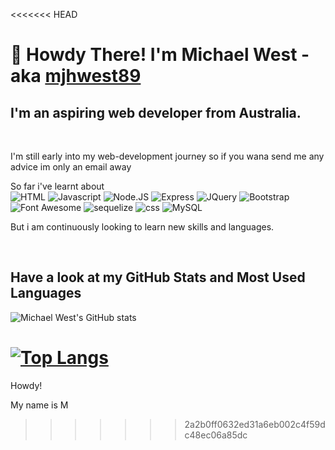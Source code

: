 
<<<<<<< HEAD
# 👋 Howdy There! I'm Michael West - aka [mjhwest89](https://mjhwest.github.io/Michael-West-Portfolio/)

## I'm an aspiring web developer from Australia. 
<br>

 I'm still early into my web-development journey so if you wana send me any advice im only an email away 

 So far i've learnt about <br>
![HTML](https://img.shields.io/badge/HTML-red?style=for-the-badge&logo=html5&logoColor=white) ![Javascript](https://img.shields.io/badge/Javascript-green?style=for-the-badge&logo=javascript&logoColor=white) ![Node.JS](https://img.shields.io/badge/Node.JS-blue?style=for-the-badge&logo=node.js&logoColor=white) ![Express](https://img.shields.io/badge/Express-yellow?style=for-the-badge&logo=express&logoColor=white) ![JQuery](https://img.shields.io/badge/JQuery-purple?style=for-the-badge&logo=jquery&logoColor=white) ![Bootstrap](https://img.shields.io/badge/Bootstrap-black?style=for-the-badge&logo=bootstrap&logoColor=white) ![Font Awesome](https://img.shields.io/badge/Font_Awesome-pink?style=for-the-badge&logo=font+awesome&logoColor=white) ![sequelize](https://img.shields.io/badge/sequelize-gray?style=for-the-badge&logo=sequelize&logoColor=white) ![css](https://img.shields.io/badge/css-orange?style=for-the-badge&logo=css3&logoColor=white) ![MySQL](https://img.shields.io/badge/MySQL-red?style=for-the-badge&logo=mysql&logoColor=white)

But i am continuously looking to learn new skills and languages. 

<br>

## Have a look at my GitHub Stats and Most Used Languages 
![Michael West's GitHub stats](https://github-readme-stats.vercel.app/api?username=mjhwest&show_icons=true&theme=radical)

[![Top Langs](https://github-readme-stats.vercel.app/api/top-langs/?username=mjhwest&layout=compact)](https://github.com/mjhwest/github-readme-stats)
=======
Howdy! 

My name is M


>>>>>>> 2a2b0ff0632ed31a6eb002c4f59dc48ec06a85dc
